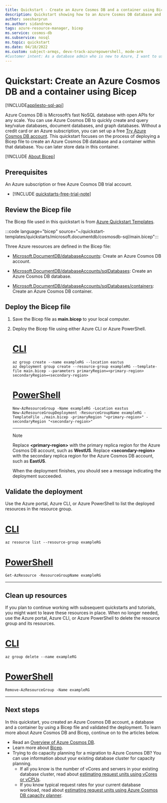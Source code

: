 ```yaml
---
title: Quickstart - Create an Azure Cosmos DB and a container using Bicep
description: Quickstart showing how to an Azure Cosmos DB database and a container using Bicep
author: seesharprun
ms.author: sidandrews
tags: azure-resource-manager, bicep
ms.service: cosmos-db
ms.subservice: nosql
ms.topic: quickstart
ms.date: 04/18/2022
ms.custom: subject-armqs, devx-track-azurepowershell, mode-arm
#Customer intent: As a database admin who is new to Azure, I want to use Azure Cosmos DB to store and manage my data.
---
```


# Quickstart: Create an Azure Cosmos DB and a container using Bicep

[!INCLUDE[appliesto-sql-api](../includes/appliesto-sql-api.md)]

Azure Cosmos DB is Microsoft’s fast NoSQL database with open APIs for any scale. You can use Azure Cosmos DB to quickly create and query key/value databases, document databases, and graph databases. Without a credit card or an Azure subscription, you can set up a free [Try Azure Cosmos DB account](https://aka.ms/trycosmosdb). This quickstart focuses on the process of deploying a Bicep file to create an Azure Cosmos DB database and a container within that database. You can later store data in this container.

[!INCLUDE [About Bicep](../../../includes/resource-manager-quickstart-bicep-introduction.md)]

## Prerequisites

An Azure subscription or free Azure Cosmos DB trial account.

- [!INCLUDE [quickstarts-free-trial-note](../../../includes/quickstarts-free-trial-note.md)]

## Review the Bicep file

The Bicep file used in this quickstart is from [Azure Quickstart Templates](https://azure.microsoft.com/resources/templates/cosmosdb-sql/).

:::code language="bicep" source="~/quickstart-templates/quickstarts/microsoft.documentdb/cosmosdb-sql/main.bicep":::

Three Azure resources are defined in the Bicep file:

- [Microsoft.DocumentDB/databaseAccounts](/azure/templates/microsoft.documentdb/databaseaccounts): Create an Azure Cosmos DB account.

- [Microsoft.DocumentDB/databaseAccounts/sqlDatabases](/azure/templates/microsoft.documentdb/databaseaccounts/sqldatabases): Create an Azure Cosmos DB database.

- [Microsoft.DocumentDB/databaseAccounts/sqlDatabases/containers](/azure/templates/microsoft.documentdb/databaseaccounts/sqldatabases/containers): Create an Azure Cosmos DB container.

## Deploy the Bicep file

1. Save the Bicep file as **main.bicep** to your local computer.
1. Deploy the Bicep file using either Azure CLI or Azure PowerShell.

    # [CLI](#tab/CLI)

    ```azurecli
    az group create --name exampleRG --location eastus
    az deployment group create --resource-group exampleRG --template-file main.bicep --parameters primaryRegion=<primary-region> secondaryRegion=<secondary-region>
    ```

    # [PowerShell](#tab/PowerShell)

    ```azurepowershell
    New-AzResourceGroup -Name exampleRG -Location eastus
    New-AzResourceGroupDeployment -ResourceGroupName exampleRG -TemplateFile ./main.bicep -primaryRegion "<primary-region>" -secondaryRegion "<secondary-region>"
    ```

    ---

   > [!NOTE]
   > Replace **\<primary-region\>** with the primary replica region for the Azure Cosmos DB account, such as **WestUS**. Replace **\<secondary-region\>** with the secondary replica region for the Azure Cosmos DB account, such as **EastUS**.

    When the deployment finishes, you should see a message indicating the deployment succeeded.

## Validate the deployment

Use the Azure portal, Azure CLI, or Azure PowerShell to list the deployed resources in the resource group.

# [CLI](#tab/CLI)

```azurecli-interactive
az resource list --resource-group exampleRG
```

# [PowerShell](#tab/PowerShell)

```azurepowershell-interactive
Get-AzResource -ResourceGroupName exampleRG
```

---

## Clean up resources

If you plan to continue working with subsequent quickstarts and tutorials, you might want to leave these resources in place.
When no longer needed, use the Azure portal, Azure CLI, or Azure PowerShell to delete the resource group and its resources.

# [CLI](#tab/CLI)

```azurecli-interactive
az group delete --name exampleRG
```

# [PowerShell](#tab/PowerShell)

```azurepowershell-interactive
Remove-AzResourceGroup -Name exampleRG
```

---

## Next steps

In this quickstart, you created an Azure Cosmos DB account, a database and a container by using a Bicep file and validated the deployment. To learn more about Azure Cosmos DB and Bicep, continue on to the articles below.

- Read an [Overview of Azure Cosmos DB](../introduction.md).
- Learn more about [Bicep](../../azure-resource-manager/bicep/overview.md).
- Trying to do capacity planning for a migration to Azure Cosmos DB? You can use information about your existing database cluster for capacity planning.
    - If all you know is the number of vCores and servers in your existing database cluster, read about [estimating request units using vCores or vCPUs](../convert-vcore-to-request-unit.md).
    - If you know typical request rates for your current database workload, read about [estimating request units using Azure Cosmos DB capacity planner](estimate-ru-with-capacity-planner.md).
